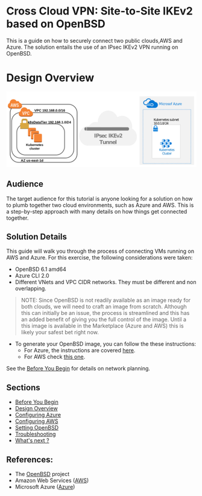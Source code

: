 # Cross Cloud VPN: Site-to-Site IKEv2 based on OpenBSD

This is a guide on how to securely connect two public clouds,AWS and Azure. The solution entails the use of an IPsec IKEv2 VPN running on OpenBSD.

# Design Overview
![End to End topology](sections/images/topology.png)

## Audience

The target audience for this tutorial is anyone looking for a solution on how to plumb together two cloud environments, such as Azure and AWS. This is a 
step-by-step approach with many details on how things get connected together.

## Solution Details

This guide will walk you through the process of connecting VMs running on AWS and Azure. For this exercise, the following considerations were taken:

* OpenBSD 6.1 amd64
* Azure CLI 2.0
* Different VNets and VPC CIDR networks. They must be different and non overlapping.

> NOTE: Since OpenBSD is not readily available as an image ready for both clouds, we will need to craft an image from scratch. Although this can initially be an issue, the process is streamlined and this has an added benefit of giving you the full control
of the image. Until a this image is available in the Marketplace (Azure and AWS) this is likely your safest bet right now. 

* To generate your OpenBSD image, you can follow the these instructions:
    - For Azure, the instructions are covered
    [here](https://github.com/dcasati/openbsd-on-azure).
    - For AWS check [this one](https://github.com/ajacoutot/aws-openbsd).  

See the [Before You Begin](sections/01-before-you-begin.md) for details on network planning.
   
## Sections

- [Before You Begin](sections/01-before-you-begin.md)
- [Design Overview](sections/design.md)
- [Configuring Azure](sections/02-configuring-azure.md)
- [Configuring AWS](sections/03-configuring-aws.md)
- [Setting OpenBSD](sections/04-setting-openbsd.md)
- [Troubleshooting](sections/05-troubleshooting.md)
- [What's next ?](sections/06-next.md)

## References:

* The [OpenBSD](https://www.openbsd.org/) project
* Amazon Web Services ([AWS](https://aws.amazon.com/))
* Microsoft Azure ([Azure](https://azure.microsoft.com/))
